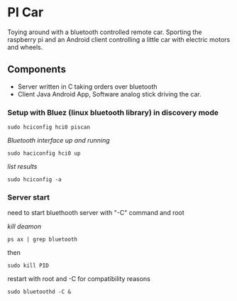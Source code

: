 # PI Car 

Toying around with a bluetooth controlled remote car. Sporting the raspberry pi and an Android client controlling a little car with electric motors and wheels.

## Components

 - Server written in C taking orders over bluetooth
 - Client Java Android App, Software analog stick driving the car.

### Setup with Bluez (linux bluetooth library) in discovery mode 

`sudo hciconfig hci0 piscan`

*Bluetooth interface up and running*

`sudo haciconfig hci0 up`

*list results*

`sudo hciconfig -a`

### Server start

need to start bluethooth server with "-C" command and root

*kill deamon*

`ps ax | grep bluetooth`

then

`sudo kill PID`

restart with root and -C for compatibility reasons

`sudo bluetoothd -C &`


